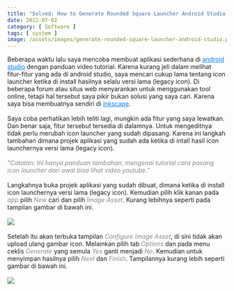 ```yaml
---
title: "Solved: How to Generate Rounded Square Launcher Android Studio Legacy Icon"
date: 2022-07-02
category: [ Software ]
tags: [ system ]
image: /assets/images/generate-rounded-square-launcher-android-studio.png
---
```

Beberapa waktu lalu saya mencoba membuat aplikasi sederhana di <a href="https://developer.android.com/studio" style="color:#007bff;">android studio</a> dengan panduan video tutorial. Karena kurang jeli dalam melihat fitur-fitur yang ada di android studio, saya mencari cukup lama tentang icon launcher ketika di install hasilnya selalu versi lama (legacy icon). Di beberapa forum atau situs web menyarankan untuk menggunakan tool online, tetapi hal tersebut saya pikir bukan solusi yang saya cari. Karena saya bisa membuatnya sendiri di <a href="https://inkscape.org" style="color:#007bff;">inkscape</a>.<br/>
<br/>
Saya coba perhatikan lebih teliti lagi, mungkin ada fitur yang saya lewatkan. Dan benar saja, fitur tersebut tersedia di dalamnya. Untuk mengeditnya tidak perlu merubah icon launcher yang sudah dipasang. Karena ini langkah tambahan dimana projek aplikasi yang sudah ada ketika di intall hasil icon launchernya versi lama (legacy icon).<br/>
<br/>
<i style="color:#888;">"Catatan: Ini hanya panduan tambahan, mengenai tutorial cara pasang icon launcher dari awal bisa lihat video youtube."</i><br/>
<br/>
Langkahnya buka projek aplikasi yang sudah dibuat, dimana ketika di install icon launchernya versi lama (legacy icon). Kemudian pilih klik kanan pada <i style="color:#888;">app</i> pilih <i style="color:#888;">New</i> cari dan pilih <i style="color:#888;">Image Asset</i>. Kurang lebihnya seperti pada tampilan gambar di bawah ini.<br/>
<br/>
<img class="img-post" src="{{site.baseurl}}/assets/images/app-new-image-asset-android-studio.jpg"><br/>
<br/>
Setelah itu akan terbuka tampilan <i style="color:#888;">Configure Image Asset</i>, di sini tidak akan upload ulang gambar icon. Melainkan pilih tab <i style="color:#888;">Options</i> dan pada menu ceklis <i style="color:#888;">Generate</i> yang semula <i style="color:#888;">Yes</i> ganti menjadi <i style="color:#888;">No</i>. Kemudian untuk menyimpan hasilnya pilih <i style="color:#888;">Next</i> dan <i style="color:#888;">Finish</i>. Tampilannya kurang lebih seperti gambar di bawah ini.<br/>
<br/>
<img class="img-post" src="{{site.baseurl}}/assets/images/configure-image-asset-android-studio.png"><br/>
<br/>
